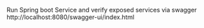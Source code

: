 Run Spring boot Service and verify exposed services via swagger
http://localhost:8080/swagger-ui/index.html